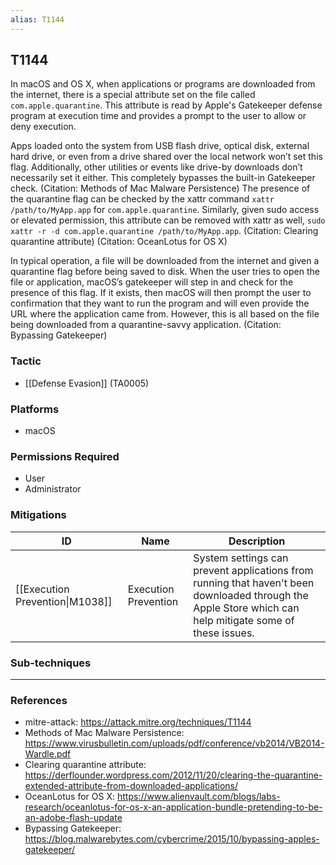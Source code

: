 ```yaml
---
alias: T1144
---
```


## T1144

In macOS and OS X, when applications or programs are downloaded from the internet, there is a special attribute set on the file called <code>com.apple.quarantine</code>. This attribute is read by Apple's Gatekeeper defense program at execution time and provides a prompt to the user to allow or deny execution. 

Apps loaded onto the system from USB flash drive, optical disk, external hard drive, or even from a drive shared over the local network won’t set this flag. Additionally, other utilities or events like drive-by downloads don’t necessarily set it either. This completely bypasses the built-in Gatekeeper check. (Citation: Methods of Mac Malware Persistence) The presence of the quarantine flag can be checked by the xattr command <code>xattr /path/to/MyApp.app</code> for <code>com.apple.quarantine</code>. Similarly, given sudo access or elevated permission, this attribute can be removed with xattr as well, <code>sudo xattr -r -d com.apple.quarantine /path/to/MyApp.app</code>. (Citation: Clearing quarantine attribute) (Citation: OceanLotus for OS X)
 
In typical operation, a file will be downloaded from the internet and given a quarantine flag before being saved to disk. When the user tries to open the file or application, macOS’s gatekeeper will step in and check for the presence of this flag. If it exists, then macOS will then prompt the user to confirmation that they want to run the program and will even provide the URL where the application came from. However, this is all based on the file being downloaded from a quarantine-savvy application. (Citation: Bypassing Gatekeeper)


### Tactic
- [[Defense Evasion]] (TA0005)

### Platforms
- macOS

### Permissions Required
- User
- Administrator

### Mitigations

| ID | Name | Description |
| --- | --- | --- |
| [[Execution Prevention\|M1038]] | Execution Prevention | System settings can prevent applications from running that haven't been downloaded through the Apple Store which can help mitigate some of these issues. |

### Sub-techniques


---
### References

- mitre-attack: https://attack.mitre.org/techniques/T1144
- Methods of Mac Malware Persistence: https://www.virusbulletin.com/uploads/pdf/conference/vb2014/VB2014-Wardle.pdf
- Clearing quarantine attribute: https://derflounder.wordpress.com/2012/11/20/clearing-the-quarantine-extended-attribute-from-downloaded-applications/
- OceanLotus for OS X: https://www.alienvault.com/blogs/labs-research/oceanlotus-for-os-x-an-application-bundle-pretending-to-be-an-adobe-flash-update
- Bypassing Gatekeeper: https://blog.malwarebytes.com/cybercrime/2015/10/bypassing-apples-gatekeeper/
